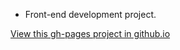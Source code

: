- Front-end development project.

[View this gh-pages project in github.io](http://ronhandler.github.io/comverse/)
